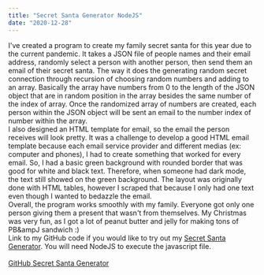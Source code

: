 ```yaml
---
title: "Secret Santa Generator NodeJS"
date: "2020-12-28"
---
```


I've created a program to create my family secret santa for this year due to the current pandemic.
It takes a JSON file of people names and their email address, randomly select a person with another person, then send them an email of their secret santa.
The way it does the generating random secret connection through recursion of choosing random numbers and adding to an array.
Basically the array have numbers from 0 to the length of the JSON object that are in random position in the array besides the same number of the index of array.
Once the randomized array of numbers are created, each person within the JSON object will be sent an email to the number index of number within the array.
<br>
I also designed an HTML template for email, so the email the person receives will look pretty. It was a challenge to develop a good HTML email template because
each email service provider and different medias (ex: computer and phones), I had to create something that worked for every email. So, I had a basic green background with rounded border that was good for white and black text. Therefore, when someone had dark mode, the text still showed on the green background. The layout was
originally done with HTML tables, however I scraped that because I only had one text even though I wanted to bedazzle the email.
<br>
Overall, the program works smoothly with my family. Everyone got only one person giving them a present that wasn't from themselves.
My Christmas was very fun, as I got a lot of peanut butter and jelly for making tons of PB&ampJ sandwich :)
<br>
Link to my GitHub code if you would like to try out my <a href="https://github.com/owenbean400/secretSantaGenerator" rel="noreferrer">Secret Santa Generator</a>. You will need NodeJS to execute the javascript file.
<br>
<br>
<a href="https://github.com/owenbean400/secretSantaGenerator" rel="noreferrer">GitHub Secret Santa Generator</a>
